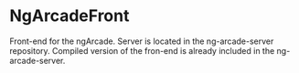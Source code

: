# NgArcadeFront

Front-end for the ngArcade. Server is located in the ng-arcade-server repository.
Compiled version of the fron-end is already included in the ng-arcade-server.

